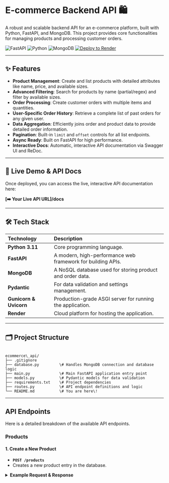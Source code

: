# E-commerce Backend API 🛍️

A robust and scalable backend API for an e-commerce platform, built with Python, FastAPI, and MongoDB. This project provides core functionalities for managing products and processing customer orders.

![FastAPI](https://img.shields.io/badge/FastAPI-009688?style=for-the-badge&logo=fastapi)
![Python](https://img.shields.io/badge/Python-3.11-3776AB?style=for-the-badge&logo=python)
![MongoDB](https://img.shields.io/badge/MongoDB-47A248?style=for-the-badge&logo=mongodb)
[![Deploy to Render](https://render.com/images/deploy-to-render-button.svg)](https://render.com)

---

## ✨ Features

- **Product Management**: Create and list products with detailed attributes like name, price, and available sizes.
- **Advanced Filtering**: Search for products by name (partial/regex) and filter by available sizes.
- **Order Processing**: Create customer orders with multiple items and quantities.
- **User-Specific Order History**: Retrieve a complete list of past orders for any given user.
- **Data Aggregation**: Efficiently joins order and product data to provide detailed order information.
- **Pagination**: Built-in `limit` and `offset` controls for all list endpoints.
- **Async Ready**: Built on FastAPI for high performance.
- **Interactive Docs**: Automatic, interactive API documentation via Swagger UI and ReDoc.

---

## 🚀 Live Demo & API Docs

Once deployed, you can access the live, interactive API documentation here:

**[➡️ Your Live API URL]/docs**

---

## 🛠️ Tech Stack

| Technology | Description |
| :--- | :--- |
| **Python 3.11** | Core programming language. |
| **FastAPI** | A modern, high-performance web framework for building APIs. |
| **MongoDB** | A NoSQL database used for storing product and order data. |
| **Pydantic** | For data validation and settings management. |
| **Gunicorn & Uvicorn** | Production-grade ASGI server for running the application. |
| **Render** | Cloud platform for hosting the application. |

---

## 🗂️ Project Structure

```

ecommerce\_api/
├── .gitignore
├── database.py         \# Handles MongoDB connection and database logic
├── main.py             \# Main FastAPI application entry point
├── models.py           \# Pydantic models for data validation
├── requirements.txt    \# Project dependencies
├── routes.py           \# API endpoint definitions and logic
└── README.md           \# You are here\!

````

---

## API Endpoints

Here is a detailed breakdown of the available API endpoints.

### Products

#### 1. Create a New Product
- **`POST /products`**
- Creates a new product entry in the database.

<details>
<summary><strong>Example Request & Response</strong></summary>

**cURL Request:**
```sh
curl -X 'POST' \
  '[http://127.0.0.1:8000/products](http://127.0.0.1:8000/products)' \
  -H 'Content-Type: application/json' \
  -d '{
  "name": "Classic T-Shirt",
  "price": 25.50,
  "sizes": [
    { "size": "small", "quantity": 10 },
    { "size": "large", "quantity": 5 }
  ]
}'
````

**Success Response (201 CREATED):**

```json
{
  "id": "687c982d58ff99a7a3ca9b0c"
}
```

\</details\>

#### 2\. List All Products

  - **`GET /products`**
  - Retrieves a paginated list of products. Supports filtering by `name` and `size`.

\<details\>
\<summary\>\<strong\>Example Request & Response\</strong\>\</summary\>

**cURL Request (with filters):**

```sh
# Get all products with "shirt" in the name, available in size "large"
curl -X 'GET' 'http://127.0.0.1:8000/products?name=shirt&size=large&limit=5'
```

**Success Response (200 OK):**

```json
{
  "data": [
    {
      "id": "687c982d58ff99a7a3ca9b0c",
      "name": "Classic T-Shirt",
      "price": 25.50
    }
  ],
  "page": {
    "next": null,
    "limit": 5,
    "previous": null
  }
}
```

\</details\>

### Orders

#### 3\. Create a New Order

  - **`POST /orders`**
  - Creates a new order for a user with specified products and quantities.

\<details\>
\<summary\>\<strong\>Example Request & Response\</strong\>\</summary\>

**cURL Request:**

```sh
curl -X 'POST' \
  '[http://127.0.0.1:8000/orders](http://127.0.0.1:8000/orders)' \
  -H 'Content-Type: application/json' \
  -d '{
  "userId": "user_123",
  "items": [
    { "productId": "687c982d58ff99a7a3ca9b0c", "qty": 2 },
    { "productId": "687c98a458ff99a7a3ca9b0d", "qty": 1 }
  ]
}'
```

**Success Response (201 CREATED):**

```json
{
  "id": "687c9a4ba0ffa1de10a0cf37"
}
```

\</details\>

#### 4\. Get Orders for a User

  - **`GET /orders/{user_id}`**
  - Retrieves a paginated list of all past orders for a specific user, including product details.

\<details\>
\<summary\>\<strong\>Example Request & Response\</strong\>\</summary\>

**cURL Request:**

```sh
curl -X 'GET' 'http://127.0.0.1:8000/orders/user_123'
```

**Success Response (200 OK):**

```json
{
  "data": [
    {
      "id": "687c9a4ba0ffa1de10a0cf37",
      "total": 76.5,
      "items": [
        {
          "productDetails": {
            "id": "687c982d58ff99a7a3ca9b0c",
            "name": "Classic T-Shirt"
          },
          "qty": 2
        },
        {
          "productDetails": {
            "id": "687c98a458ff99a7a3ca9b0d",
            "name": "Sample 2"
          },
          "qty": 1
        }
      ]
    }
  ],
  "page": {
    "next": null,
    "limit": 10,
    "previous": null
  }
}
```

\</details\>

-----

## ⚙️ Setup and Running Locally

Follow these steps to get the project running on your local machine.

**1. Clone the Repository**

```sh
git clone https://github.com/mohitsinghgarry/Ecommerce-api-assignment.git
cd Ecommerce-api-assignment
```

**2. Create and Activate Virtual Environment**

```sh
# Create a virtual environment
python -m venv venv

# Activate it (macOS/Linux)
source venv/bin/activate

# Activate it (Windows)
# venv\Scripts\activate
```

**3. Install Dependencies**

```sh
pip install -r requirements.txt
```

**4. Set Up Environment Variables**
You need to connect to a MongoDB database.

  - Get a connection string from [MongoDB Atlas](https://www.mongodb.com/cloud/atlas) (M0 Free Tier is sufficient).
  - **Important**: Do not hardcode the URI in your code. Instead, you can set it as an environment variable or use a `.env` file (though for this project, updating `database.py` directly is the simplest start).

**5. Run the Application**

```sh
uvicorn main:app --host 0.0.0.0 --port 8000 --reload
```

The API will be available at `http://127.0.0.1:8000`.

-----

## ☁️ Deployment on Render

This application is ready to be deployed on **Render**.

1.  Push your code to a GitHub repository.

2.  Create a new **Web Service** on Render and connect your repository.

3.  Use the following settings during setup:

      - **Build Command**: `pip install -r requirements.txt`
      - **Start Command**: `gunicorn -w 4 -k uvicorn.workers.UvicornWorker -b 0.0.0.0:10000 main:app`

    > **Note:** The `-b 0.0.0.0:10000` part is crucial. It tells the server to listen for public traffic on the port Render provides, which is essential for the deployment to succeed.

-----

## 📄 License

This project is licensed under the MIT License. See the `LICENSE` file for details.
